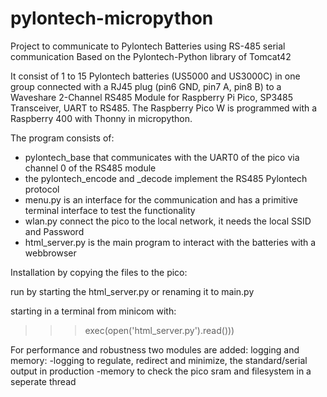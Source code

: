 # pylontech-micropython
Project to communicate to Pylontech Batteries using RS-485 serial communication
Based on the Pylontech-Python library of Tomcat42

It consist of 1 to 15 Pylontech batteries (US5000 and US3000C) in one group connected with a RJ45 plug (pin6 GND, pin7 A, pin8 B) to a
Waveshare 2-Channel RS485 Module for Raspberry Pi Pico, SP3485 Transceiver, UART to RS485.
The Raspberry Pico W is programmed with a Raspberry 400 with Thonny in micropython.

The program consists of:
- pylontech_base that communicates with the UART0 of the pico via channel 0 of the RS485 module
- the pylontech_encode and _decode implement the RS485 Pylontech protocol
- menu.py is an interface for the communication and has a primitive terminal interface to test the functionality
- wlan.py connect the pico to the local network, it needs the local SSID and Password
- html_server.py is the main program to interact with the batteries with a webbrowser
 
 
Installation by copying the files to the pico:

run by starting the html_server.py or renaming it to main.py

starting in a terminal from minicom with:
>>>exec(open('html_server.py').read()))

For performance and robustness two modules are added:
logging and memory:
-logging to regulate, redirect and minimize, the standard/serial output in production
-memory to check the pico sram and filesystem in a seperate thread
